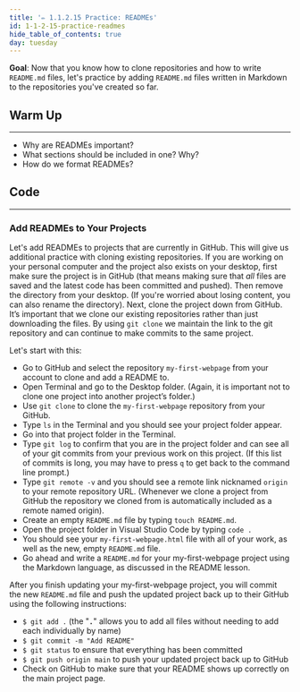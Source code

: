 ```yaml
---
title: '✏️ 1.1.2.15 Practice: READMEs'
id: 1-1-2-15-practice-readmes
hide_table_of_contents: true
day: tuesday
---
```


**Goal**: Now that you know how to clone repositories and how to write `README.md` files, let's practice by adding `README.md` files written in Markdown to the repositories you've created so far.

## Warm Up
---

* Why are READMEs important?
* What sections should be included in one? Why?
* How do we format READMEs?

## Code
---
### Add READMEs to Your Projects

Let's add READMEs to projects that are currently in GitHub. This will give us additional practice with cloning existing repositories. 
If you are working on your personal computer and the project also exists on your desktop, first make sure the project is in GitHub (that means making sure that _all_ files are saved and the latest code has been committed and pushed). Then remove the directory from your desktop. (If you're worried about losing content, you can also rename the directory). Next, clone the project down from GitHub. It’s important that we clone our existing repositories rather than just downloading the files. By using `git clone` we maintain the link to the git repository and can continue to make commits to the same project.

Let's start with this:

* Go to GitHub and select the repository `my-first-webpage` from your account to clone and add a README to.
* Open Terminal and go to the Desktop folder. (Again, it is important not to clone one project into another project’s folder.)
* Use `git clone` to clone the `my-first-webpage` repository from your GitHub.
* Type `ls` in the Terminal and you should see your project folder appear.
* Go into that project folder in the Terminal.
* Type `git log` to confirm that you are in the project folder and can see all of your git commits from your previous work on this project. (If this list of commits is long, you may have to press `q` to get back to the command line prompt.)
* Type `git remote -v` and you should see a remote link nicknamed `origin` to your remote repository URL. (Whenever we clone a project from GitHub the repository we cloned from is automatically included as a remote named origin).
* Create an empty `README.md` file by typing `touch README.md`.
* Open the project folder in Visual Studio Code by typing `code .`
* You should see your `my-first-webpage.html` file with all of your work, as well as the new, empty `README.md` file.
* Go ahead and write a `README.md` for your my-first-webpage project using the Markdown language, as discussed in the README lesson.

After you finish updating your my-first-webpage project, you will commit the new `README.md` file and push the updated project back up to their GitHub using the following instructions:

* `$ git add .` (the "**`.`**" allows you to add all files without needing to add each individually by name)
* `$ git commit -m "Add README"`
* `$ git status` to ensure that everything has been committed
* `$ git push origin main` to push your updated project back up to GitHub
* Check on GitHub to make sure that your README shows up correctly on the main project page.
